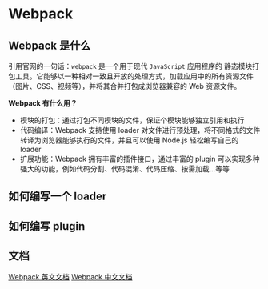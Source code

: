 # Webpack

## Webpack 是什么

引用官网的一句话：`webpack` 是一个用于现代 `JavaScript` 应用程序的 静态模块打包工具。它能够以一种相对一致且开放的处理方式，加载应用中的所有资源文件（图片、CSS、视频等），并将其合并打包成浏览器兼容的 Web 资源文件。

**Webpack 有什么用？**

- 模块的打包：通过打包不同模块的文件，保证个模块能够独立引用和执行
- 代码编译：Webpack 支持使用 loader 对文件进行预处理，将不同格式的文件转译为浏览器能够执行的文件，并且可以使用 Node.js 轻松编写自己的 loader
- 扩展功能：Webpack 拥有丰富的插件接口，通过丰富的 plugin 可以实现多种强大的功能，例如代码分割、代码混淆、代码压缩、按需加载...等等

## 如何编写一个 loader

## 如何编写 plugin

## 文档

[Webpack 英文文档](https://webpack.js.org/)
[Webpack 中文文档](https://www.webpackjs.com/)
